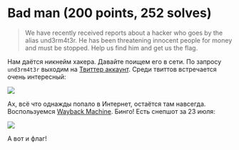 # Bad man (200 points, 252 solves)

> We have recently received reports about a hacker who goes by the alias und3rm4t3r. He has been threatening innocent 
> people for money and must be stopped. Help us find him and get us the flag.

Нам даётся никнейм хакера. Давайте поищем его в сети. По запросу `und3rm4t3r` выходим на 
[Твиттер аккаунт](https://twitter.com/und3rm4t3r). Среди твиттов встречается очень интересный:

![](https://i.imgur.com/nEyetcn.png)

Ах, всё что однажды попало в Интернет, остаётся там навсегда. Воспользуемся 
[Wayback Machine](https://web.archive.org/web/*/https://twitter.com/und3rm4t3r). Бинго! Есть снепшот за 23 июля:

![](https://i.imgur.com/L5VyaW1.png)

А вот и флаг!
